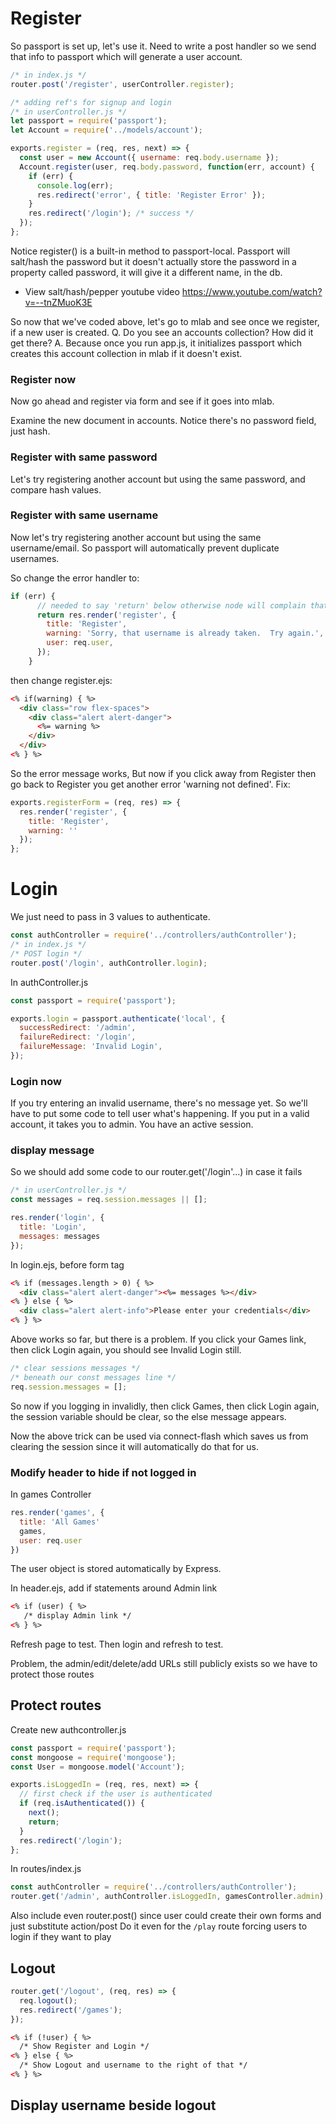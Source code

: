 # Register

So passport is set up, let's use it.
Need to write a post handler so we send that info to passport which will generate a user account.

```js
/* in index.js */
router.post('/register', userController.register);
```

```js
/* adding ref's for signup and login
/* in userController.js */
let passport = require('passport');
let Account = require('../models/account');

exports.register = (req, res, next) => {
  const user = new Account({ username: req.body.username });
  Account.register(user, req.body.password, function(err, account) {
    if (err) {
      console.log(err);
      res.redirect('error', { title: 'Register Error' });
    }
    res.redirect('/login'); /* success */
  });
};
```

Notice register() is a built-in method to passport-local.
Passport will salt/hash the password but it doesn't actually store the password in a property called password, it will give it a different name, in the db.  

* View salt/hash/pepper youtube video https://www.youtube.com/watch?v=--tnZMuoK3E

So now that we've coded above, let's go to mlab and see once we register, if a new user is created.
Q. Do you see an accounts collection? How did it get there?
A. Because once you run app.js, it initializes passport which creates this account collection in mlab if it doesn't exist.

### Register now

Now go ahead and register via form and see if it goes into mlab.

Examine the new document in accounts. Notice there's no password field, just hash.

### Register with same password

Let's try registering another account but using the same password, and compare hash values.

### Register with same username

Now let's try registering another account but using the same username/email.
So passport will automatically prevent duplicate usernames.

So change the error handler to:
```js
if (err) {
      // needed to say 'return' below otherwise node will complain that headers already sent.
      return res.render('register', {
        title: 'Register',
        warning: 'Sorry, that username is already taken.  Try again.',
        user: req.user,
      });
    }
```

then change register.ejs:
```html
<% if(warning) { %>
  <div class="row flex-spaces">
    <div class="alert alert-danger">
      <%= warning %>
    </div>
  </div>
<% } %>
```

So the error message works, But now if you click away from Register then go back to Register you get another error 'warning not defined'. Fix:
```js
exports.registerForm = (req, res) => {
  res.render('register', {
    title: 'Register',
    warning: ''
  });
};
```


# Login

We just need to pass in 3 values to authenticate.

```js
const authController = require('../controllers/authController');
/* in index.js */
/* POST login */
router.post('/login', authController.login);
```

In authController.js
```js
const passport = require('passport');

exports.login = passport.authenticate('local', {
  successRedirect: '/admin',
  failureRedirect: '/login',
  failureMessage: 'Invalid Login',
});
```

### Login now

If you try entering an invalid username, there's no message yet. So we'll have to put some code to tell user what's happening.
If you put in a valid account, it takes you to admin. You have an active session.

### display message

So we should add some code to our router.get('/login'...) in case it fails

```js
/* in userController.js */
const messages = req.session.messages || [];

res.render('login', {
  title: 'Login',
  messages: messages
});
```

In login.ejs, before form tag

```html
<% if (messages.length > 0) { %>
  <div class="alert alert-danger"><%= messages %></div>
<% } else { %>
  <div class="alert alert-info">Please enter your credentials</div>
<% } %>
```

Above works so far, but there is a problem. If you click your Games link, then click Login again, you should see Invalid Login still.

```js
/* clear sessions messages */
/* beneath our const messages line */
req.session.messages = [];
```

So now if you logging in invalidly, then click Games, then click Login again, the session variable should be clear, so the else message appears.

Now the above trick can be used via connect-flash which saves us from clearing the session since it will automatically do that for us.

### Modify header to hide if not logged in

In games Controller

```js
res.render('games', {
  title: 'All Games'
  games,
  user: req.user
})
```

The user object is stored automatically by Express.

In header.ejs, add if statements around Admin link

```html
<% if (user) { %>
   /* display Admin link */
<% } %>
```

Refresh page to test. Then login and refresh to test.

Problem, the admin/edit/delete/add URLs still publicly exists so we have to protect those routes

## Protect routes

Create new authcontroller.js

```js
const passport = require('passport');
const mongoose = require('mongoose');
const User = mongoose.model('Account');

exports.isLoggedIn = (req, res, next) => {
  // first check if the user is authenticated
  if (req.isAuthenticated()) {
    next();
    return;
  }
  res.redirect('/login');
};
```

In routes/index.js

```js
const authController = require('../controllers/authController');
router.get('/admin', authController.isLoggedIn, gamesController.admin);
```

Also include even router.post() since user could create their own forms and just substitute action/post
Do it even for the `/play` route forcing users to login if they want to play

## Logout

```js
router.get('/logout', (req, res) => {
  req.logout();
  res.redirect('/games');
});
```

```html
<% if (!user) { %>
  /* Show Register and Login */
<% } else { %>
  /* Show Logout and username to the right of that */
<% } %>
```

## Display username beside logout

